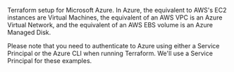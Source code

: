 Terraform setup for Microsoft Azure. In Azure, the equivalent to AWS's EC2 instances are Virtual Machines, 
the equivalent of an AWS VPC is an Azure Virtual Network, and the equivalent of an AWS EBS volume is an Azure Managed Disk.

Please note that you need to authenticate to Azure using either a Service Principal or the Azure CLI when running Terraform. 
We'll use a Service Principal for these examples.
